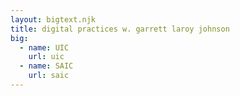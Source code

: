 ```yaml
---
layout: bigtext.njk
title: digital practices w. garrett laroy johnson
big:
  - name: UIC
    url: uic
  - name: SAIC
    url: saic
---
```

